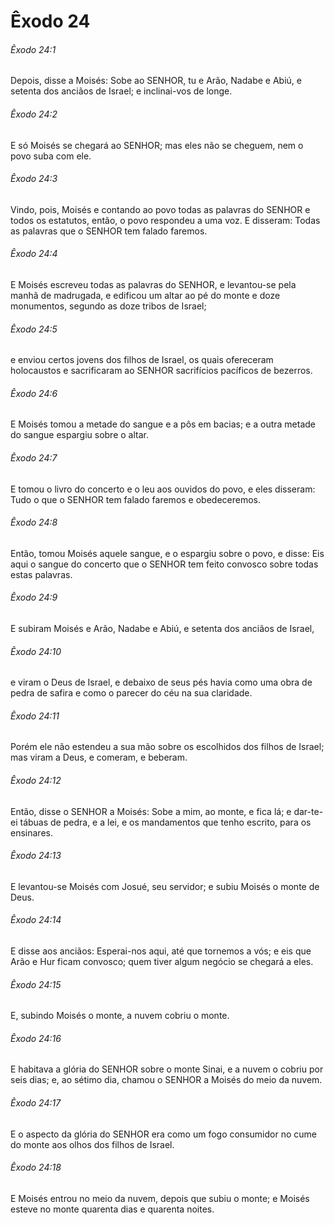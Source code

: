 # Êxodo 24

###### Êxodo 24:1

Depois, disse a Moisés: Sobe ao SENHOR, tu e Arão, Nadabe e Abiú, e setenta dos anciãos de Israel; e inclinai-vos de longe.

###### Êxodo 24:2

E só Moisés se chegará ao SENHOR; mas eles não se cheguem, nem o povo suba com ele.

###### Êxodo 24:3

Vindo, pois, Moisés e contando ao povo todas as palavras do SENHOR e todos os estatutos, então, o povo respondeu a uma voz. E disseram: Todas as palavras que o SENHOR tem falado faremos.

###### Êxodo 24:4

E Moisés escreveu todas as palavras do SENHOR, e levantou-se pela manhã de madrugada, e edificou um altar ao pé do monte e doze monumentos, segundo as doze tribos de Israel;

###### Êxodo 24:5

e enviou certos jovens dos filhos de Israel, os quais ofereceram holocaustos e sacrificaram ao SENHOR sacrifícios pacíficos de bezerros.

###### Êxodo 24:6

E Moisés tomou a metade do sangue e a pôs em bacias; e a outra metade do sangue espargiu sobre o altar.

###### Êxodo 24:7

E tomou o livro do concerto e o leu aos ouvidos do povo, e eles disseram: Tudo o que o SENHOR tem falado faremos e obedeceremos.

###### Êxodo 24:8

Então, tomou Moisés aquele sangue, e o espargiu sobre o povo, e disse: Eis aqui o sangue do concerto que o SENHOR tem feito convosco sobre todas estas palavras.

###### Êxodo 24:9

E subiram Moisés e Arão, Nadabe e Abiú, e setenta dos anciãos de Israel,

###### Êxodo 24:10

e viram o Deus de Israel, e debaixo de seus pés havia como uma obra de pedra de safira e como o parecer do céu na sua claridade.

###### Êxodo 24:11

Porém ele não estendeu a sua mão sobre os escolhidos dos filhos de Israel; mas viram a Deus, e comeram, e beberam.

###### Êxodo 24:12

Então, disse o SENHOR a Moisés: Sobe a mim, ao monte, e fica lá; e dar-te-ei tábuas de pedra, e a lei, e os mandamentos que tenho escrito, para os ensinares.

###### Êxodo 24:13

E levantou-se Moisés com Josué, seu servidor; e subiu Moisés o monte de Deus.

###### Êxodo 24:14

E disse aos anciãos: Esperai-nos aqui, até que tornemos a vós; e eis que Arão e Hur ficam convosco; quem tiver algum negócio se chegará a eles.

###### Êxodo 24:15

E, subindo Moisés o monte, a nuvem cobriu o monte.

###### Êxodo 24:16

E habitava a glória do SENHOR sobre o monte Sinai, e a nuvem o cobriu por seis dias; e, ao sétimo dia, chamou o SENHOR a Moisés do meio da nuvem.

###### Êxodo 24:17

E o aspecto da glória do SENHOR era como um fogo consumidor no cume do monte aos olhos dos filhos de Israel.

###### Êxodo 24:18

E Moisés entrou no meio da nuvem, depois que subiu o monte; e Moisés esteve no monte quarenta dias e quarenta noites.

